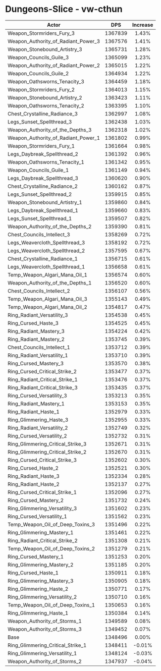 # Dungeons-Slice - vw-cthun
| Actor | DPS | Increase |
|---|:---:|:---:|
|Weapon_Stormriders_Fury_3|1367839|1.43%|
|Weapon_Authority_of_Radiant_Power_3|1367576|1.41%|
|Weapon_Stonebound_Artistry_3|1365731|1.28%|
|Weapon_Councils_Guile_3|1365099|1.23%|
|Weapon_Authority_of_Radiant_Power_2|1365015|1.22%|
|Weapon_Councils_Guile_2|1364934|1.22%|
|Weapon_Oathsworns_Tenacity_3|1364459|1.18%|
|Weapon_Stormriders_Fury_2|1364013|1.15%|
|Weapon_Stonebound_Artistry_2|1363423|1.11%|
|Weapon_Oathsworns_Tenacity_2|1363395|1.10%|
|Chest_Crystalline_Radiance_3|1362997|1.08%|
|Legs_Sunset_Spellthread_3|1362438|1.03%|
|Weapon_Authority_of_the_Depths_3|1362318|1.02%|
|Weapon_Authority_of_Radiant_Power_1|1361802|0.99%|
|Weapon_Stormriders_Fury_1|1361664|0.98%|
|Legs_Daybreak_Spellthread_2|1361392|0.96%|
|Weapon_Oathsworns_Tenacity_1|1361342|0.95%|
|Weapon_Councils_Guile_1|1361149|0.94%|
|Legs_Daybreak_Spellthread_3|1360620|0.90%|
|Chest_Crystalline_Radiance_2|1360162|0.87%|
|Legs_Sunset_Spellthread_2|1359915|0.85%|
|Weapon_Stonebound_Artistry_1|1359860|0.84%|
|Legs_Daybreak_Spellthread_1|1359660|0.83%|
|Legs_Sunset_Spellthread_1|1359507|0.82%|
|Weapon_Authority_of_the_Depths_2|1359390|0.81%|
|Chest_Councils_Intellect_3|1358269|0.72%|
|Legs_Weavercloth_Spellthread_3|1358192|0.72%|
|Legs_Weavercloth_Spellthread_2|1357595|0.67%|
|Chest_Crystalline_Radiance_1|1356715|0.61%|
|Legs_Weavercloth_Spellthread_1|1356658|0.61%|
|Temp_Weapon_Algari_Mana_Oil_1|1356574|0.60%|
|Weapon_Authority_of_the_Depths_1|1356520|0.60%|
|Chest_Councils_Intellect_2|1356107|0.56%|
|Temp_Weapon_Algari_Mana_Oil_3|1355143|0.49%|
|Temp_Weapon_Algari_Mana_Oil_2|1354817|0.47%|
|Ring_Radiant_Versatility_3|1354538|0.45%|
|Ring_Cursed_Haste_3|1354525|0.45%|
|Ring_Radiant_Mastery_3|1354224|0.42%|
|Ring_Radiant_Mastery_2|1353745|0.39%|
|Chest_Councils_Intellect_1|1353712|0.39%|
|Ring_Radiant_Versatility_1|1353710|0.39%|
|Ring_Cursed_Mastery_3|1353570|0.38%|
|Ring_Cursed_Critical_Strike_2|1353477|0.37%|
|Ring_Radiant_Critical_Strike_1|1353476|0.37%|
|Ring_Radiant_Critical_Strike_3|1353435|0.37%|
|Ring_Cursed_Versatility_3|1353213|0.35%|
|Ring_Radiant_Mastery_1|1353153|0.35%|
|Ring_Radiant_Haste_1|1352979|0.33%|
|Ring_Glimmering_Haste_3|1352955|0.33%|
|Ring_Radiant_Versatility_2|1352749|0.32%|
|Ring_Cursed_Versatility_2|1352732|0.31%|
|Ring_Glimmering_Critical_Strike_3|1352671|0.31%|
|Ring_Glimmering_Critical_Strike_2|1352670|0.31%|
|Ring_Cursed_Critical_Strike_3|1352602|0.30%|
|Ring_Cursed_Haste_2|1352521|0.30%|
|Ring_Radiant_Haste_3|1352334|0.28%|
|Ring_Radiant_Haste_2|1352137|0.27%|
|Ring_Cursed_Critical_Strike_1|1352096|0.27%|
|Ring_Cursed_Mastery_2|1351732|0.24%|
|Ring_Glimmering_Versatility_3|1351602|0.23%|
|Ring_Cursed_Versatility_1|1351562|0.23%|
|Temp_Weapon_Oil_of_Deep_Toxins_3|1351496|0.22%|
|Ring_Glimmering_Mastery_1|1351461|0.22%|
|Ring_Radiant_Critical_Strike_2|1351308|0.21%|
|Temp_Weapon_Oil_of_Deep_Toxins_2|1351279|0.21%|
|Ring_Cursed_Mastery_1|1351253|0.20%|
|Ring_Glimmering_Mastery_2|1351185|0.20%|
|Ring_Cursed_Haste_1|1350911|0.18%|
|Ring_Glimmering_Mastery_3|1350905|0.18%|
|Ring_Glimmering_Haste_2|1350771|0.17%|
|Ring_Glimmering_Versatility_2|1350710|0.16%|
|Temp_Weapon_Oil_of_Deep_Toxins_1|1350653|0.16%|
|Ring_Glimmering_Haste_1|1350384|0.14%|
|Weapon_Authority_of_Storms_1|1349589|0.08%|
|Weapon_Authority_of_Storms_3|1349452|0.07%|
|Base|1348496|0.00%|
|Ring_Glimmering_Critical_Strike_1|1348411|-0.01%|
|Ring_Glimmering_Versatility_1|1348124|-0.03%|
|Weapon_Authority_of_Storms_2|1347937|-0.04%|
